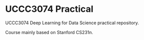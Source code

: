 # UCCC3074 Practical
UCCC3074 Deep Learning for Data Science practical repository.

Course mainly based on Stanford CS231n.
